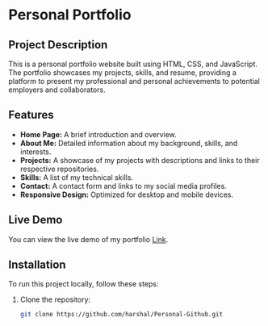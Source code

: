 # Personal Portfolio

## Project Description
This is a personal portfolio website built using HTML, CSS, and JavaScript. The portfolio showcases my projects, skills, and resume, providing a platform to present my professional and personal achievements to potential employers and collaborators.

## Features
- **Home Page:** A brief introduction and overview.
- **About Me:** Detailed information about my background, skills, and interests.
- **Projects:** A showcase of my projects with descriptions and links to their respective repositories.
- **Skills:** A list of my technical skills.
- **Contact:** A contact form and links to my social media profiles.
- **Responsive Design:** Optimized for desktop and mobile devices.

## Live Demo
You can view the live demo of my portfolio [Link]("harshal1012.github.io/Personal-Portfolio/).

## Installation
To run this project locally, follow these steps:

1. Clone the repository:
   ```bash
   git clone https://github.com/harshal/Personal-Github.git
